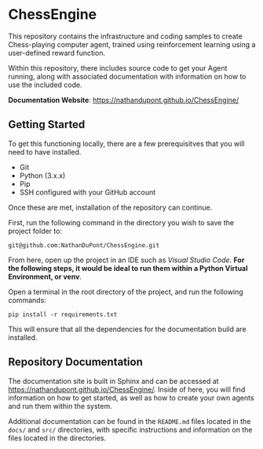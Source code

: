 # ChessEngine
This repository contains the infrastructure and coding samples to create Chess-playing computer agent, trained using reinforcement learning using a user-defined reward function.

Within this repository, there includes source code to get your Agent running, along with associated documentation with information on how to use the included code.

**Documentation Website**: https://nathandupont.github.io/ChessEngine/

## Getting Started

To get this functioning locally, there are a few prerequisitves that you will need to have installed.

- Git
- Python (3.x.x)
- Pip
- SSH configured with your GitHub account

Once these are met, installation of the repository can continue.

First, run the following command in the directory you wish to save the project folder to:

```
git@github.com:NathanDuPont/ChessEngine.git
```

From here, open up the project in an IDE such as *Visual Studio Code*. **For the following steps, it would be ideal to run them within a Python Virtual Environment, or venv**.

Open a terminal in the root directory of the project, and run the following commands:

```
pip install -r requirements.txt
```

This will ensure that all the dependencies for the documentation build are installed.

## Repository Documentation

The documentation site is built in Sphinx and can be accessed at https://nathandupont.github.io/ChessEngine/. Inside of here, you will find information on how to get started, as well as how to create your own agents and run them within the system.

Additional documentation can be found in the `README.md` files located in the `docs/` and `src/` directories, with specific instructions and information on the files located in the directories.
